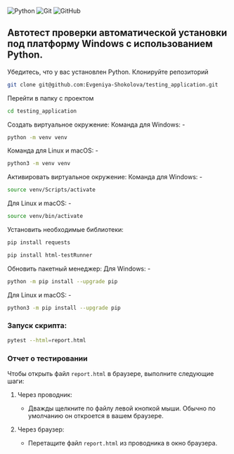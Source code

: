 ![Python](https://img.shields.io/badge/python-3670A0?style=for-the-badge&logo=python&logoColor=ffdd54)
![Git](https://img.shields.io/badge/git-%23F05033.svg?style=for-the-badge&logo=git&logoColor=white)
![GitHub](https://img.shields.io/badge/github-%23121011.svg?style=for-the-badge&logo=github&logoColor=white)


##  Автотест проверки автоматической установки под платформу Windows с использованием Python. 


Убедитесь, что у вас установлен Python. Клонируйте репозиторий
```bash
git clone git@github.com:Evgeniya-Shokolova/testing_application.git
```
Перейти в папку с проектом
```bash
cd testing_application
```
Создать виртуальное окружение:
   Команда для Windows: -
```bash
python -m venv venv
```
Команда для Linux и macOS: - 
```bash
python3 -m venv venv
```
Активировать виртуальное окружение:
   Команда для Windows: -
```bash
source venv/Scripts/activate
```
Для Linux и macOS: -
```bash
source venv/bin/activate
```
Установить необходимые библиотеки:
```bash
pip install requests
```
```bash
pip install html-testRunner
```
Обновить пакетный менеджер:
   Для Windows: -
```bash
python -m pip install --upgrade pip
```
Для Linux и macOS: -
```bash
python3 -m pip install --upgrade pip
```


### Запуск скрипта:
```bash  
pytest --html=report.html
```

### Отчет о тестировании

Чтобы открыть файл `report.html` в браузере, выполните следующие шаги:
1. Через проводник:
   - Дважды щелкните по файлу левой кнопкой мыши. Обычно по умолчанию он откроется в вашем браузере.

2. Через браузер:
   - Перетащите файл `report.html` из проводника в окно браузера.

